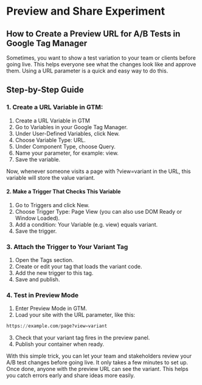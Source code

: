 # Preview and Share Experiment

## How to Create a Preview URL for A/B Tests in Google Tag Manager 
Sometimes, you want to show a test variation to your team or clients before going live. This helps everyone see what the changes look like and approve them. Using a URL parameter is a quick and easy way to do this.

## Step-by-Step Guide
### 1. Create a URL Variable in GTM:
1. Create a URL Variable in GTM
2. Go to Variables in your Google Tag Manager.
3. Under User-Defined Variables, click New.
4. Choose Variable Type: URL.
5. Under Component Type, choose Query.
6. Name your parameter, for example: view.
7. Save the variable.

Now, whenever someone visits a page with ?view=variant in the URL, this variable will store the value variant.

#### 2. Make a Trigger That Checks This Variable
1.	Go to Triggers and click New.
2.	Choose Trigger Type: Page View (you can also use DOM Ready or Window Loaded).
3.	Add a condition: Your Variable (e.g. view) equals variant.
4.	Save the trigger.

### 3. Attach the Trigger to Your Variant Tag
1.	Open the Tags section.
2.	Create or edit your tag that loads the variant code.
3.	Add the new trigger to this tag.
4.	Save and publish.

### 4. Test in Preview Mode
1.	Enter Preview Mode in GTM.
2.	Load your site with the URL parameter, like this:

``` py linenums="1"
https://example.com/page?view=variant
```

3.	Check that your variant tag fires in the preview panel.
4.	Publish your container when ready.

With this simple trick, you can let your team and stakeholders review your A/B test changes before going live. It only takes a few minutes to set up. Once done, anyone with the preview URL can see the variant. This helps you catch errors early and share ideas more easily.